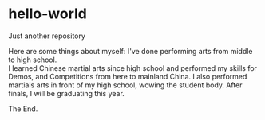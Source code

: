 # hello-world
Just another repository

Here are some things about myself: 
I've done performing arts from middle to high school.  
I learned Chinese martial arts since high school and performed my skills for Demos, and Competitions from here to mainland China. I also performed martials arts in front of my high school, wowing the student body.
After finals, I will be graduating this year.

The End. 
